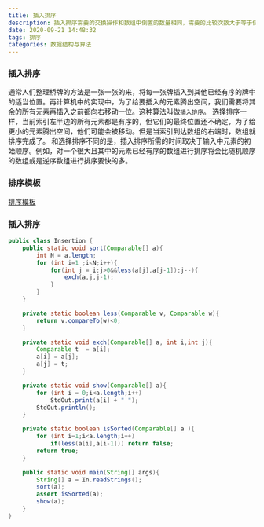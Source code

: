 ```yaml
---
title: 插入排序
description: 插入排序需要的交换操作和数组中倒置的数量相同，需要的比较次数大于等于倒置的数量，小于等于倒置加上数组的大小再-1
date: 2020-09-21 14:48:32
tags: 排序 
categories: 数据结构与算法
---
```


### 插入排序
通常人们整理桥牌的方法是一张一张的来，将每一张牌插入到其他已经有序的牌中的适当位置。再计算机中的实现中，为了给要插入的元素腾出空间，我们需要将其余的所有元素再插入之前都向右移动一位。这种算法叫做`插入排序`。
选择排序一样，当前索引左半边的所有元素都是有序的，但它们的最终位置还不确定，为了给更小的元素腾出空间，他们可能会被移动。但是当索引到达数组的右端时，数组就排序完成了。
和选择排序不同的是，插入排序所需的时间取决于输入中元素的初始顺序。例如，对一个很大且其中的元素已经有序的数组进行排序将会比随机顺序的数组或是逆序数组进行排序要快的多。
### 排序模板

[排序模板](/2020/09/19/algor1)

### 插入排序
```java
public class Insertion {
    public static void sort(Comparable[] a){
        int N = a.length;
        for (int i=1 ;i<N;i++){
            for(int j = i;j>0&&less(a[j],a[j-1]);j--){
                exch(a,j,j-1);
            }
        }
    }

    private static boolean less(Comparable v, Comparable w){
        return v.compareTo(w)<0;
    }

    private static void exch(Comparable[] a, int i,int j){
        Comparable t  = a[i];
        a[i] = a[j];
        a[j] = t;
    }

    private static void show(Comparable[] a){
        for (int i = 0;i<a.length;i++)
            StdOut.print(a[i] + " ");
        StdOut.println();
    }

    private static boolean isSorted(Comparable[] a ){
        for (int i=1;i<a.length;i++)
            if(less(a[i],a[i-1])) return false;
        return true;
    }

    public static void main(String[] args){
        String[] a = In.readStrings();
        sort(a);
        assert isSorted(a);
        show(a);
    }
}

```



